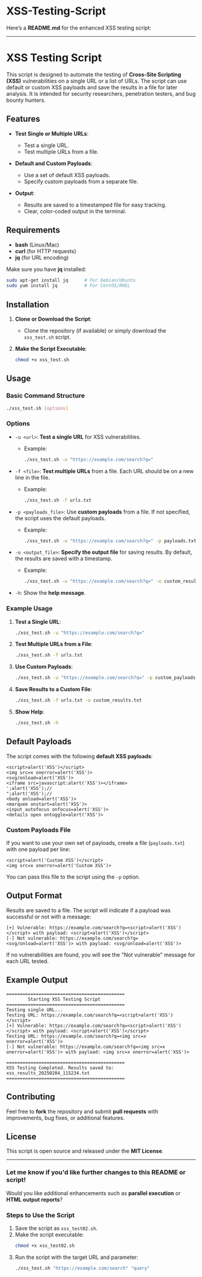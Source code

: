 # XSS-Testing-Script

Here’s a **README.md** for the enhanced XSS testing script:

---

# XSS Testing Script

This script is designed to automate the testing of **Cross-Site Scripting (XSS)** vulnerabilities on a single URL or a list of URLs. The script can use default or custom XSS payloads and save the results in a file for later analysis. It is intended for security researchers, penetration testers, and bug bounty hunters.

## Features

- **Test Single or Multiple URLs**:
  - Test a single URL.
  - Test multiple URLs from a file.
  
- **Default and Custom Payloads**:
  - Use a set of default XSS payloads.
  - Specify custom payloads from a separate file.
  
- **Output**:
  - Results are saved to a timestamped file for easy tracking.
  - Clear, color-coded output in the terminal.

## Requirements

- **bash** (Linux/Mac)
- **curl** (for HTTP requests)
- **jq** (for URL encoding)

Make sure you have **jq** installed:
```bash
sudo apt-get install jq      # For Debian/Ubuntu
sudo yum install jq          # For CentOS/RHEL
```

## Installation

1. **Clone or Download the Script**:
   - Clone the repository (if available) or simply download the `xss_test.sh` script.

2. **Make the Script Executable**:
   ```bash
   chmod +x xss_test.sh
   ```

## Usage

### Basic Command Structure
```bash
./xss_test.sh [options]
```

### Options

- `-u <url>`: **Test a single URL** for XSS vulnerabilities.
  - Example:
    ```bash
    ./xss_test.sh -u "https://example.com/search?q="
    ```

- `-f <file>`: **Test multiple URLs** from a file. Each URL should be on a new line in the file.
  - Example:
    ```bash
    ./xss_test.sh -f urls.txt
    ```

- `-p <payloads_file>`: Use **custom payloads** from a file. If not specified, the script uses the default payloads.
  - Example:
    ```bash
    ./xss_test.sh -u "https://example.com/search?q=" -p payloads.txt
    ```

- `-o <output_file>`: **Specify the output file** for saving results. By default, the results are saved with a timestamp.
  - Example:
    ```bash
    ./xss_test.sh -u "https://example.com/search?q=" -o custom_results.txt
    ```

- `-h`: Show the **help message**.

### Example Usage

1. **Test a Single URL**:
   ```bash
   ./xss_test.sh -u "https://example.com/search?q="
   ```

2. **Test Multiple URLs from a File**:
   ```bash
   ./xss_test.sh -f urls.txt
   ```

3. **Use Custom Payloads**:
   ```bash
   ./xss_test.sh -u "https://example.com/search?q=" -p custom_payloads.txt
   ```

4. **Save Results to a Custom File**:
   ```bash
   ./xss_test.sh -f urls.txt -o custom_results.txt
   ```

5. **Show Help**:
   ```bash
   ./xss_test.sh -h
   ```

## Default Payloads

The script comes with the following **default XSS payloads**:

```plaintext
<script>alert('XSS')</script>
<img src=x onerror=alert('XSS')>
<svg/onload=alert('XSS')>
<iframe src=javascript:alert('XSS')></iframe>
';alert('XSS');// 
";alert('XSS');// 
<body onload=alert('XSS')>
<marquee onstart=alert('XSS')>
<input autofocus onfocus=alert('XSS')>
<details open ontoggle=alert('XSS')>
```

### Custom Payloads File

If you want to use your own set of payloads, create a file (`payloads.txt`) with one payload per line:

```plaintext
<script>alert('Custom XSS')</script>
<img src=x onerror=alert('Custom XSS')>
```

You can pass this file to the script using the `-p` option.

## Output Format

Results are saved to a file. The script will indicate if a payload was successful or not with a message:

```plaintext
[+] Vulnerable: https://example.com/search?q=<script>alert('XSS')</script> with payload: <script>alert('XSS')</script>
[-] Not vulnerable: https://example.com/search?q=<svg/onload=alert('XSS')> with payload: <svg/onload=alert('XSS')>
```

If no vulnerabilities are found, you will see the "Not vulnerable" message for each URL tested.

## Example Output

```
============================================
        Starting XSS Testing Script         
============================================
Testing single URL...
Testing URL: https://example.com/search?q=<script>alert('XSS')</script>
[+] Vulnerable: https://example.com/search?q=<script>alert('XSS')</script> with payload: <script>alert('XSS')</script>
Testing URL: https://example.com/search?q=<img src=x onerror=alert('XSS')>
[-] Not vulnerable: https://example.com/search?q=<img src=x onerror=alert('XSS')> with payload: <img src=x onerror=alert('XSS')>

============================================
XSS Testing Completed. Results saved to:
xss_results_20250204_115234.txt
============================================
```

## Contributing

Feel free to **fork** the repository and submit **pull requests** with improvements, bug fixes, or additional features.

## License

This script is open source and released under the **MIT License**.

---

### Let me know if you'd like further changes to this README or script!
Would you like additional enhancements such as **parallel execution** or **HTML output reports**?

### **Steps to Use the Script**
1. Save the script as `xss_test02.sh`.
2. Make the script executable:
   ```bash
   chmod +x xss_test02.sh
   ```
3. Run the script with the target URL and parameter:
   ```bash
   ./xss_test.sh "https://example.com/search" "query"
   ```


